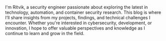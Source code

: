 I'm Ritvik, a security engineer passionate about exploring the latest in technology, automation, and container security research. This blog is where I’ll share insights from my projects, findings, and technical challenges I encounter. Whether you're interested in cybersecurity, development, or innovation, I hope to offer valuable perspectives and knowledge as I continue to learn and grow in the field.
